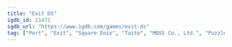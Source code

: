 ```yaml
---
title: "Exit DS"
igdb_id: 21471
igdb_url: "https://www.igdb.com/games/exit-ds"
tag: ["Port", "Exit", "Square Enix", "Taito", "MOSS Co., Ltd.", "Puzzle", "Action"]
---
```

